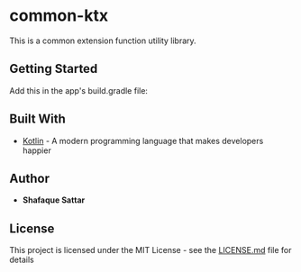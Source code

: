 # common-ktx

This is a common extension function utility library.

## Getting Started

Add this in the app's build.gradle file:


## Built With

* [Kotlin](https://kotlinlang.org/) - A modern programming language that makes developers happier


## Author

* **Shafaque Sattar** 


## License

This project is licensed under the MIT License - see the [LICENSE.md](LICENSE.md) file for details
